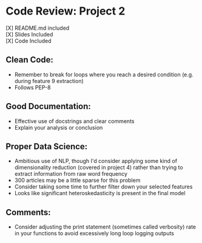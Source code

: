 
# Code Review: Project 2

[X] README.md included <br/>
[X] Slides Included <br/>
[X] Code Included <br/>

## Clean Code:
* Remember to break for loops where you reach a desired condition (e.g. during feature 9 extraction)
* Follows PEP-8

## Good Documentation:
* Effective use of docstrings and clear comments
* Explain your analysis or conclusion

## Proper Data Science:
* Ambitious use of NLP, though I'd consider applying some kind of dimensionality reduction (covered in project 4) rather than trying to extract information from raw word frequency
* 300 articles may be a little sparse for this problem
* Consider taking some time to further filter down your selected features
* Looks like significant heteroskedasticity is present in the final model

## Comments:
* Consider adjusting the print statement (sometimes called verbosity) rate in your functions to avoid excessively long loop logging outputs
